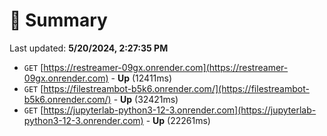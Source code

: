 # 📖 Summary
Last updated: **5/20/2024, 2:27:35 PM**

- `GET` [https://restreamer-09gx.onrender.com](https://restreamer-09gx.onrender.com) - **Up** (12411ms)
- `GET` [https://filestreambot-b5k6.onrender.com/](https://filestreambot-b5k6.onrender.com/) - **Up** (32421ms)
- `GET` [https://jupyterlab-python3-12-3.onrender.com](https://jupyterlab-python3-12-3.onrender.com) - **Up** (22261ms)

